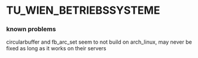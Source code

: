 # TU_WIEN_BETRIEBSSYSTEME

### known problems

circularbuffer and fb_arc_set seem to not build on arch_linux, may never be fixed as long as it works on their servers
